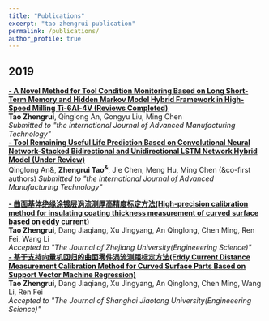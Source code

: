```yaml
---
title: "Publications"
excerpt: "tao zhengrui publication"
permalink: /publications/
author_profile: true
---
```

## 2019

<b>[- A Novel Method for Tool Condition Monitoring Based on Long Short-Term Memory and Hidden Markov Model Hybrid Framework in High-Speed Milling Ti-6Al-4V (Reviews Completed)](http://zhuhanqing.github.io/publications/AMT)</b> <br> 
<b>Tao Zhengrui</b>, Qinglong An, Gongyu Liu, Ming Chen <br> 
<i>Submitted to "the International Journal of Advanced Manufacturing Technology"</i> <br> 
<b>[- Tool Remaining Useful Life Prediction Based on Convolutional Neural Network-Stacked Bidirectional and Unidirectional LSTM Network Hybrid Model (Under Review)](http://zhuhanqing.github.io/publications/Measurement)</b> <br> 
Qinglong An&, <b>Zhengrui Tao<sup>&</sup></b>, Jie Chen, Meng Hu, Ming Chen (&co-first authors)
<i>Submitted to "the International Journal of Advanced Manufacturing Technology"</i> <br> 

<b>[- 曲面基体绝缘涂镀层涡流测厚高精度标定方法(High-precision calibration method for insulating coating thickness measurement of curved surface based on eddy current)](http://zhuhanqing.github.io/publications/thickness_measurement)</b> <br> 
<b>Tao Zhengrui</b>, Dang Jiaqiang, Xu Jingyang, An Qinglong, Chen Ming, Ren Fei, Wang Li <br> 
<i>Accepted to "The Journal of Zhejiang University(Engineeering Science)"</i> <br> 
<b>[- 基于支持向量机回归的曲面零件涡流测距标定方法(Eddy Current Distance Measurement Calibration Method for Curved Surface Parts Based on Support Vector Machine Regression)](http://zhuhanqing.github.io/publications/distance_measurement)</b> <br> 
<b>Tao Zhengrui</b>, Dang Jiaqiang, Xu Jingyang, An Qinglong, Chen Ming, Wang Li, Ren Fei <br> 
<i>Accepted to "The Journal of Shanghai Jiaotong University(Engineeering Science)"</i> <br> 
